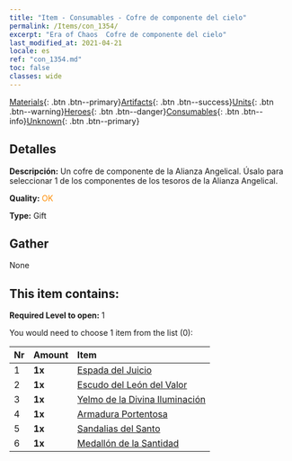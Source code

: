 ```yaml
---
title: "Item - Consumables - Cofre de componente del cielo"
permalink: /Items/con_1354/
excerpt: "Era of Chaos  Cofre de componente del cielo"
last_modified_at: 2021-04-21
locale: es
ref: "con_1354.md"
toc: false
classes: wide
---
```

 [Materials](/es/Items/){: .btn .btn--primary}[Artifacts](/es/Items/Artifacts/){: .btn .btn--success}[Units](/es/Items/Units/){: .btn .btn--warning}[Heroes](/es/Items/Heroes/){: .btn .btn--danger}[Consumables](/es/Items/Consumables/){: .btn .btn--info}[Unknown](/es/Items/Unknown/){: .btn .btn--primary}

## Detalles
 **Descripción:** Un cofre de componente de la Alianza Angelical. Úsalo para seleccionar 1 de los componentes de los tesoros de la Alianza Angelical.

 **Quality:** <span style="color: #FF8C00">OK</span>

 **Type:** Gift

## Gather

  None

## This item contains:

 **Required Level to open:** 1

 You would need to choose 1 item from the list (0):

  | Nr | Amount |     Item    |
  |:---|:-------|:------------|
  | 1 |  **1x** | [Espada del Juicio](/es/Items/art_150/) |  | 
  | 2 |  **1x** | [Escudo del León del Valor](/es/Items/art_151/) |  | 
  | 3 |  **1x** | [Yelmo de la Divina Iluminación](/es/Items/art_152/) |  | 
  | 4 |  **1x** | [Armadura Portentosa](/es/Items/art_153/) |  | 
  | 5 |  **1x** | [Sandalias del Santo](/es/Items/art_154/) |  | 
  | 6 |  **1x** | [Medallón de la Santidad](/es/Items/art_155/) |  | 
